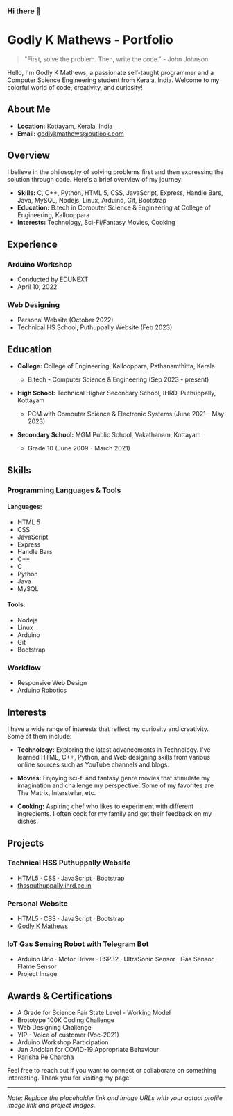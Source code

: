 ### Hi there 👋

# Godly K Mathews - Portfolio

> "First, solve the problem. Then, write the code." - John Johnson

Hello, I'm Godly K Mathews, a passionate self-taught programmer and a Computer Science Engineering student from Kerala, India. Welcome to my colorful world of code, creativity, and curiosity!

## About Me

- **Location:** Kottayam, Kerala, India
- **Email:** godlykmathews@outlook.com

## Overview

I believe in the philosophy of solving problems first and then expressing the solution through code. Here's a brief overview of my journey:

- **Skills:** C, C++, Python, HTML 5, CSS, JavaScript, Express, Handle Bars, Java, MySQL, Nodejs, Linux, Arduino, Git, Bootstrap
- **Education:** B.tech in Computer Science & Engineering at College of Engineering, Kallooppara
- **Interests:** Technology, Sci-Fi/Fantasy Movies, Cooking

## Experience

### Arduino Workshop
- Conducted by EDUNEXT
- April 10, 2022

### Web Designing
- Personal Website (October 2022)
- Technical HS School, Puthuppally Website (Feb 2023)

## Education

- **College:** College of Engineering, Kallooppara, Pathanamthitta, Kerala
  - B.tech - Computer Science & Engineering (Sep 2023 - present)

- **High School:** Technical Higher Secondary School, IHRD, Puthuppally, Kottayam
  - PCM with Computer Science & Electronic Systems (June 2021 - May 2023)

- **Secondary School:** MGM Public School, Vakathanam, Kottayam
  - Grade 10 (June 2009 - March 2021)

## Skills

### Programming Languages & Tools

#### Languages:
- HTML 5
- CSS
- JavaScript
- Express
- Handle Bars
- C++
- C
- Python
- Java
- MySQL

#### Tools:
- Nodejs
- Linux
- Arduino
- Git
- Bootstrap

### Workflow

- Responsive Web Design
- Arduino Robotics

## Interests

I have a wide range of interests that reflect my curiosity and creativity. Some of them include:

- **Technology:** Exploring the latest advancements in Technology. I've learned HTML, C++, Python, and Web designing skills from various online sources such as YouTube channels and blogs.
  
- **Movies:** Enjoying sci-fi and fantasy genre movies that stimulate my imagination and challenge my perspective. Some of my favorites are The Matrix, Interstellar, etc.

- **Cooking:** Aspiring chef who likes to experiment with different ingredients. I often cook for my family and get their feedback on my dishes.

## Projects

### Technical HSS Puthuppally Website
- HTML5 · CSS · JavaScript · Bootstrap
- [thssputhuppally.ihrd.ac.in](https://thssputhuppally.ihrd.ac.in)

### Personal Website
- HTML5 · CSS · JavaScript · Bootstrap
- [Godly K Mathews](https://your-personal-website-link)

### IoT Gas Sensing Robot with Telegram Bot
- Arduino Uno · Motor Driver · ESP32 · UltraSonic Sensor · Gas Sensor · Flame Sensor
- Project Image

## Awards & Certifications

- A Grade for Science Fair State Level - Working Model
- Brototype 100K Coding Challenge
- Web Designing Challenge
- YIP - Voice of customer (Voc-2021)
- Arduino Workshop Participation
- Jan Andolan for COVID-19 Appropriate Behaviour
- Parisha Pe Charcha

Feel free to reach out if you want to connect or collaborate on something interesting. Thank you for visiting my page!

---

*Note: Replace the placeholder link and image URLs with your actual profile image link and project images.*
